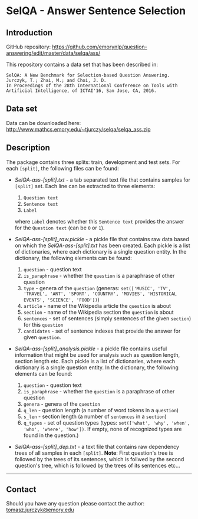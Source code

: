 # SelQA - Answer Sentence Selection

## Introduction

GitHub repository: https://github.com/emorynlp/question-answering/edit/master/data/selqa/ass/  

This repository contains a data set that has been described in:  

```
SelQA: A New Benchmark for Selection-based Question Answering.  
Jurczyk, T.; Zhai, M.; and Choi, J. D.  
In Proceedings of the 28th International Conference on Tools with Artificial Intelligence, of ICTAI'16, San Jose, CA, 2016. 
```


## Data set

Data can be downloaded here: http://www.mathcs.emory.edu/~tjurczy/selqa/selqa_ass.zip


## Description

The package contains three splits: train, development and test sets.
For each `[split]`, the following files can be found:

- *SelQA-ass-[split].txt* - a tab separated text file that contains samples for `[split]` set. Each line can be extracted to three elements:
  1. `Question text`
  2. `Sentence text`
  3. `Label`

  where `Label` denotes whether this `Sentence text` provides the answer for the `Question text` (can be `0` or `1`).
  
- *SelQA-ass-[split]_raw.pickle* - a pickle file that contains raw data based on which the *SelQA-ass-[split].txt* has been created. Each pickle is a list of dictionaries, where each dictionary is a single question entity. In the dictionary, the following elements can be found:
  1. `question` - question text
  2. `is_paraphrase` - whether the `question` is a paraphrase of other question
  3. `type` - genera of the `question` (generas: `set(['MUSIC', 'TV', 'TRAVEL', 'ART', 'SPORT', 'COUNTRY', 'MOVIES', 'HISTORICAL EVENTS', 'SCIENCE', 'FOOD'])`)
  4. `article` - name of the Wikipedia article the `question` is about
  5. `section` - name of the Wikipedia section the `question` is about
  6. `sentences` - set of sentences (simply sentences of the given `section`) for this `question`
  7. `candidates` - set of sentence indexes that provide the answer for given `question`.

- *SelQA-ass-[split]_analysis.pickle* - a pickle file contains useful information that might be used for analysis such as question length, section length etc. Each pickle is a list of dictionaries, where each dictionary is a single question entity. In the dictionary, the following elements can be found:
  1. `question` - question text
  2. `is_paraphrase` - whether the `question` is a paraphrase of other question
  3. `genera` - genera of the `question`
  4. `q_len` - question length (a number of word tokens in a `question`)
  5. `s_len` - section length (a number of `sentences` in a `section`)
  6. `q_types` - set of question types (types: `set(['what', 'why', 'when', 'who', 'where', 'how'])`. If empty, none of recognized types are found in the question.)

- *SelQA-ass-[split]_dep.txt* - a text file that contains raw dependency trees of all samples in each `[split]`. __Note__: First question's tree is followed by the trees of its sentences, which is follwed by the second question's tree, which is followed by the trees of its sentences etc...

------------------

## Contact

Should you have any question please contact the author:  
tomasz.jurczyk@emory.edu
